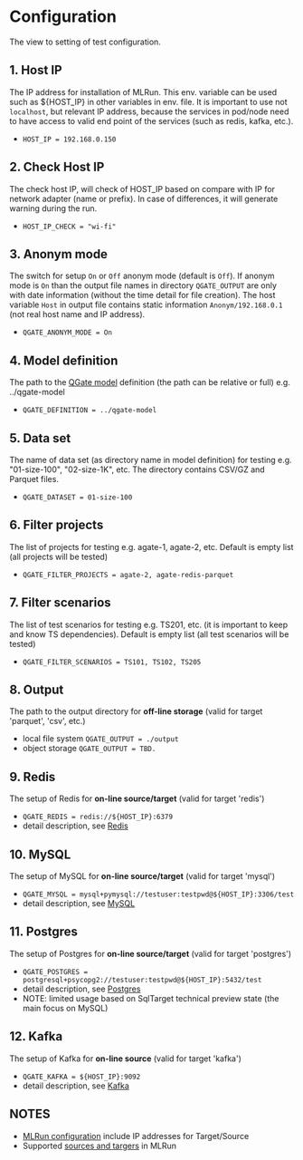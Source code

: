 # Configuration

The view to setting of test configuration.

## 1. Host IP
The IP address for installation of MLRun. This env. variable can be used such as ${HOST_IP} 
in other variables in env. file. It is important to use not `localhost`, but relevant
IP address, because the services in pod/node need to have access to valid end point
of the services (such as redis, kafka, etc.).
 - `HOST_IP = 192.168.0.150`

## 2. Check Host IP
The check host IP, will check of HOST_IP based on compare with IP for network adapter
(name or prefix). In case of differences, it will generate warning during the run.
 - `HOST_IP_CHECK = "wi-fi"`

## 3. Anonym mode
The switch for setup `On` or `Off` anonym mode (default is `Off`). If anonym mode is `On` than 
the output file names in directory `QGATE_OUTPUT` are only with date information
(without the time detail for file creation). The host variable `Host` in output file 
contains static information `Anonym/192.168.0.1` (not real host name and IP address).
 - `QGATE_ANONYM_MODE = On`

## 4. Model definition
The path to the [QGate model](https://github.com/george0st/qgate-model) definition (the path
can be relative or full) e.g. ../qgate-model
  - `QGATE_DEFINITION = ../qgate-model`

## 5. Data set
The name of data set (as directory name in model definition) for testing e.g. "01-size-100", "02-size-1K", etc.
The directory contains CSV/GZ and Parquet files.
  - `QGATE_DATASET = 01-size-100`

## 6. Filter projects
The list of projects for testing e.g. agate-1, agate-2, etc. 
Default is empty list (all projects will be tested)
  - `QGATE_FILTER_PROJECTS = agate-2, agate-redis-parquet`

## 7. Filter scenarios
The list of test scenarios for testing e.g. TS201, etc. (it is 
important to keep and know TS dependencies). Default is empty list (all test
scenarios will be tested)
  - `QGATE_FILTER_SCENARIOS = TS101, TS102, TS205`

## 8. Output
The path to the output directory for **off-line storage** (valid for target 'parquet', 'csv', etc.)
  - local file system `QGATE_OUTPUT = ./output`
  - object storage `QGATE_OUTPUT = TBD.`

## 9. Redis
The setup of Redis for **on-line source/target** (valid for target 'redis')
  - `QGATE_REDIS = redis://${HOST_IP}:6379`
  - detail description, see [Redis](./redis.md)

## 10. MySQL
The setup of MySQL for **on-line source/target** (valid for target 'mysql')
  - `QGATE_MYSQL = mysql+pymysql://testuser:testpwd@${HOST_IP}:3306/test`
  - detail description, see [MySQL](./mysql.md)

## 11. Postgres
The setup of Postgres for **on-line source/target** (valid for target 'postgres')
  - `QGATE_POSTGRES = postgresql+psycopg2://testuser:testpwd@${HOST_IP}:5432/test`
  - detail description, see [Postgres](./postgres.md)
  - NOTE: limited usage based on SqlTarget technical preview state
    (the main focus on MySQL)

## 12. Kafka
The setup of Kafka for **on-line source** (valid for target 'kafka')
  - `QGATE_KAFKA = ${HOST_IP}:9092`
  - detail description, see [Kafka](./kafka.md)

## NOTES
 - [MLRun configuration](config_in_docker.md) include IP addresses for Target/Source
 - Supported [sources and targers](https://docs.mlrun.org/en/latest/feature-store/sources-targets.html) in MLRun
